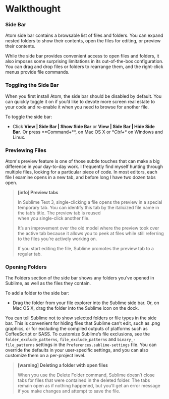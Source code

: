 # Walkthought

### Side Bar

Atom side bar contains a browsable list of files and folders. You can expand nested folders to show their contents, open the files for editing, or preview their contents.

While the side bar provides convenient access to open files and folders, it also imposes some surprising limitations in its out-of-the-box configuration. You can drag and drop files or folders to rearrange them, and the right-click menus provide file commands.

### Toggling the Side Bar

When you first install Atom, the side bar should be disabled by default. You can quickly toggle it on if you’d like to devote more screen real estate to your code and re-enable it when you need to browse for another file.

To toggle the side bar:

* Click **View | Side Bar | Show Side Bar** or **View | Side Bar | Hide Side Bar**.
  Or press **Command+\**, on Mac OS X or **Ctrl+\** on Windows and Linux.

### Previewing Files

Atom's preview feature is one of those subtle touches that can make a big difference in your day-to-day work. I frequently find myself hunting through multiple files, looking for a particular piece of code. In most editors, each file I examine opens in a new tab, and before long I have two dozen tabs open.

> **\[info\] Preview tabs**
>
> In Sublime Text 3, single-clicking a file opens the preview in a special temporary tab. You can identify this tab by the italicized file name in the tab’s title. The preview tab is reused  
> when you single-click another file.
>
> It’s an improvement over the old model where the preview took over the active tab because it allows you to peek at files while still referring to the files you’re actively working on.
>
> If you start editing the file, Sublime promotes the preview tab to a regular tab.

### Opening Folders

The Folders section of the side bar shows any folders you’ve opened in Sublime, as well as the files they contain.

To add a folder to the side bar:
* Drag the folder from your file explorer into the Sublime side bar. Or, on Mac OS X, drag the folder into the Sublime icon on the dock.

You can tell Sublime not to show selected folders or file types in the side bar. This is convenient for hiding files that Sublime can’t edit, such as .png graphics, or for excluding the compiled outputs of platforms such as CoffeeScript or SASS. To customize Sublime’s file exclusions, see the `folder_exclude_patterns`,  `file_exclude_patterns` and `binary_-file_patterns` settings in the `Preferences.sublime-settings` file. You can override the defaults in your user-specific settings, and you can also customize them on a per-project level.

> **\[warning\] Deleting a folder with open files**
>
> When you use the Delete Folder command, Sublime doesn’t close tabs for files that were contained in the deleted folder. The tabs remain open as if nothing happened, but you’ll get an error message if you make changes and attempt to save the file.
